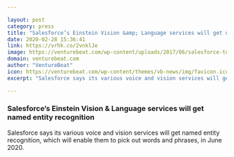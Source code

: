 ```yaml
---

layout: post
category: press
title: "Salesforce’s Einstein Vision &amp; Language services will get named entity recognition"
date: 2020-02-28 15:36:41
link: https://vrhk.co/2vnklJe
image: https://venturebeat.com/wp-content/uploads/2017/06/salesforce-tower-indianapolis-e1571779672792.jpg?w=1200&strip=all
domain: venturebeat.com
author: "VentureBeat"
icon: https://venturebeat.com/wp-content/themes/vb-news/img/favicon.ico
excerpt: "Salesforce says its various voice and vision services will get named entity recognition, which will enable them to pick out words and phrases, in June 2020."

---
```


### Salesforce’s Einstein Vision &amp; Language services will get named entity recognition

Salesforce says its various voice and vision services will get named entity recognition, which will enable them to pick out words and phrases, in June 2020.